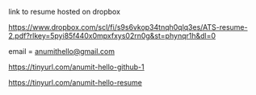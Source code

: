 
link to resume hosted on dropbox

https://www.dropbox.com/scl/fi/s9s6vkop34tnqh0qlq3es/ATS-resume-2.pdf?rlkey=5pyi85f440x0mpxfxys02rn0g&st=phynqr1h&dl=0


email =
anumithello@gmail.com

https://tinyurl.com/anumit-hello-github-1

https://tinyurl.com/anumit-hello-resume
